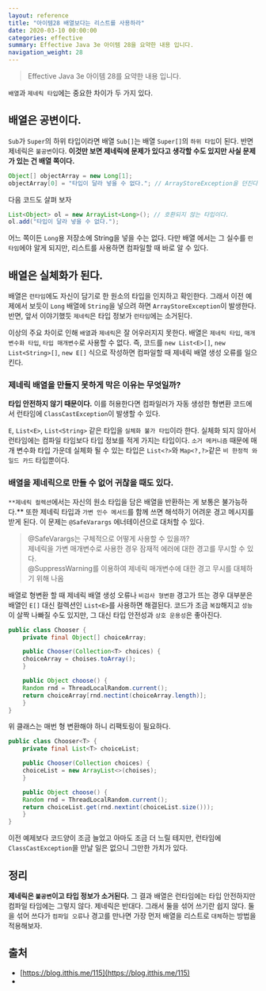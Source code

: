 ```yaml
---
layout: reference
title: "아이템28 배열보다는 리스트를 사용하라"
date: 2020-03-10 00:00:00
categories: effective
summary: Effective Java 3e 아이템 28을 요약한 내용 입니다.
navigation_weight: 28
---
```


> Effective Java 3e 아이템 28를 요약한 내용 입니다.

`배열`과 `제네릭 타입`에는 중요한 차이가 두 가지 있다.

## 배열은 공변이다.

`Sub`가 `Super`의 하위 타입이라면 배열 `Sub[]`는 배열 `Super[]`의 `하위 타입`이 된다. 반면 제네릭은 `불공변`이다. **이것만 보면 제네릭에 문제가 있다고 생각할 수도 있지만 사실 문제가 있는 건 배열 쪽이다.**

```java
Object[] objectArray = new Long[1];
objectArray[0] = "타입이 달라 넣을 수 없다."; // ArrayStoreException을 던진다.
```

다음 코드도 살펴 보자

```java
List<Object> ol = new ArrayList<Long>(); // 호환되지 않는 타입이다.
ol.add("타입이 달라 넣을 수 없다.");
```

어느 쪽이든 `Long`용 저장소에 String을 넣을 수는 없다. 다만 배열 에서는 그 실수를 `런타임`에야 알게 되지만, 리스트를 사용하면 컴파일할 때 바로 알 수 있다.

## 배열은 실체화가 된다.

배열은 `런타임`에도 자신이 담기로 한 원소의 타입을 인지하고 확인한다. 그래서 이전 예제에서 보듯이 `Long` 배열에 `String`을 넣으려 하면 `ArrayStoreException`이 발생한다. 반면, 앞서 이야기했듯 `제네릭`은 타입 정보가 `런타임`에는 소거된다.

이상의 주요 차이로 인해 `배열`과 `제네릭`은 잘 어우러지지 못한다. 배열은 `제네릭 타입`, `매개변수화 타입`, `타입 매개변수`로 사용할 수 없다. 즉, 코드를 `new List<E>[]`, `new List<String>[]`, `new E[]` 식으로 작성하면 컴파일할 때 제네릭 배열 생성 오류를 일으킨다.

### 제네릭 배열을 만들지 못하게 막은 이유는 무엇일까?

**타입 안전하지 않기 때문이다.** 이를 허용한다면 컴파일러가 자동 생성한 형변환 코드에서 런타임에 `ClassCastException`이 발생할 수 있다.

`E`, `List<E>`, `List<String>` 같은 타입을 `실체화 불가 타입`이라 한다. 실체화 되지 않아서 런타임에는 컴파일 타임보다 타입 정보를 적게 가지는 타입이다. `소거 메커니즘` 때문에 매개 변수화 타입 가운데 실체화 될 수 있는 타입은 `List<?>`와 `Map<?,?>`같은 `비 한정적 와일드 카드` 타입뿐이다.

### 배열을 제네릭으로 만들 수 없어 귀찮을 때도 있다.

`**제네릭 컬렉션`에서는 자신의 원소 타입을 담은 배열을 반환하는 게 보통은 불가능하다.\*\* 또한 제네릭 타입과 `가변 인수 메서드`를 함께 쓰면 해석하기 어려운 경고 메시지를 받게 된다. 이 문제는 `@SafeVarargs` 에너테이션으로 대처할 수 있다.

> @SafeVarargs는 구체적으로 어떻게 사용할 수 있을까?<br/>
> 제네릭을 가변 매개변수로 사용한 경우 잠재적 에러에 대한 경고를 무시할 수 있다.<br/>
> @SuppressWarning를 이용하여 제네릭 매개변수에 대한 경고 무시를 대체하기 위해 나옴

배열로 형변환 할 때 제네릭 배열 생성 오류나 `비검사 형변환` 경고가 뜨는 경우 대부분은 배열인 `E[]` 대신 컬렉션인 `List<E>`를 사용하면 해결된다. 코드가 조금 `복잡`해지고 `성능`이 살짝 나빠질 수도 있지만, 그 대신 타입 안전성과 `상호 운용성`은 좋아진다.

```java
public class Chooser {
    private final Object[] choiceArray;

    public Chooser(Collection<T> choices) {
    choiceArray = choises.toArray();
    }

    public Object choose() {
    Random rnd = ThreadLocalRandom.current();
    return choiceArray[rnd.nectint(choiceArray.length)];
    }
}
```

위 클래스는 매번 형 변환해야 하니 리팩토링이 필요하다.

```java
public class Chooser<T> {
    private final List<T> choiceList;

    public Chooser(Collection choices) {
    choiceList = new ArrayList<>(choises);
    }

    public Object choose() {
    Random rnd = ThreadLocalRandom.current();
    return choiceList.get(rnd.nextint(choiceList.size()));
    }
}
```

이전 예제보다 코드양이 조금 늘었고 아마도 조금 더 느릴 테지만, 런타임에 `ClassCastException`을 만날 일은 없으니 그만한 가치가 있다.

## 정리

**제네릭은 `불공변`이고 타입 정보가 소거된다.** 그 결과 배열은 런타임에는 타입 안전하지만 컴파일 타임에는 그렇지 않다. 제네릭은 반대다. 그래서 둘을 섞어 쓰기란 쉽지 않다. 둘을 섞어 쓰다가 `컴파일 오류`나 경고를 만나면 가장 먼저 배열을 리스트로 `대체`하는 방법을 적용해보자.

## 출처

- [https://blog.itthis.me/115](https://blog.itthis.me/115)
-
